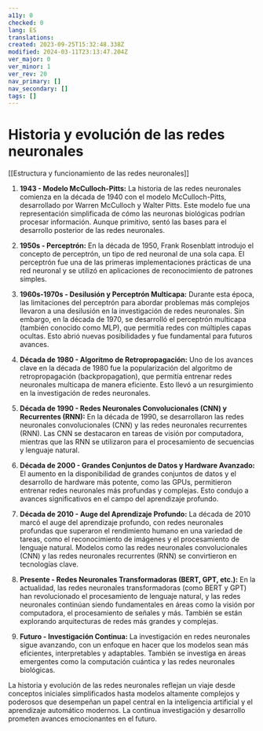 ```yaml
---
a11y: 0
checked: 0
lang: ES
translations: 
created: 2023-09-25T15:32:48.338Z
modified: 2024-03-11T23:13:47.204Z
ver_major: 0
ver_minor: 1
ver_rev: 20
nav_primary: []
nav_secondary: []
tags: []
---
```

# Historia y evolución de las redes neuronales

[[Estructura y funcionamiento de las  redes neuronales]]

1. **1943 - Modelo McCulloch-Pitts:** La historia de las redes neuronales comienza en la década de 1940 con el modelo McCulloch-Pitts, desarrollado por Warren McCulloch y Walter Pitts. Este modelo fue una representación simplificada de cómo las neuronas biológicas podrían procesar información. Aunque primitivo, sentó las bases para el desarrollo posterior de las redes neuronales.
    
2. **1950s - Perceptrón:** En la década de 1950, Frank Rosenblatt introdujo el concepto de perceptrón, un tipo de red neuronal de una sola capa. El perceptrón fue una de las primeras implementaciones prácticas de una red neuronal y se utilizó en aplicaciones de reconocimiento de patrones simples.
    
3. **1960s-1970s - Desilusión y Perceptrón Multicapa:** Durante esta época, las limitaciones del perceptrón para abordar problemas más complejos llevaron a una desilusión en la investigación de redes neuronales. Sin embargo, en la década de 1970, se desarrolló el perceptrón multicapa (también conocido como MLP), que permitía redes con múltiples capas ocultas. Esto abrió nuevas posibilidades y fue fundamental para futuros avances.
    
4. **Década de 1980 - Algoritmo de Retropropagación:** Uno de los avances clave en la década de 1980 fue la popularización del algoritmo de retropropagación (backpropagation), que permitía entrenar redes neuronales multicapa de manera eficiente. Esto llevó a un resurgimiento en la investigación de redes neuronales.
    
5. **Década de 1990 - Redes Neuronales Convolucionales (CNN) y Recurrentes (RNN):** En la década de 1990, se desarrollaron las redes neuronales convolucionales (CNN) y las redes neuronales recurrentes (RNN). Las CNN se destacaron en tareas de visión por computadora, mientras que las RNN se utilizaron para el procesamiento de secuencias y lenguaje natural.
    
6. **Década de 2000 - Grandes Conjuntos de Datos y Hardware Avanzado:** El aumento en la disponibilidad de grandes conjuntos de datos y el desarrollo de hardware más potente, como las GPUs, permitieron entrenar redes neuronales más profundas y complejas. Esto condujo a avances significativos en el campo del aprendizaje profundo.
    
7. **Década de 2010 - Auge del Aprendizaje Profundo:** La década de 2010 marcó el auge del aprendizaje profundo, con redes neuronales profundas que superaron el rendimiento humano en una variedad de tareas, como el reconocimiento de imágenes y el procesamiento de lenguaje natural. Modelos como las redes neuronales convolucionales (CNN) y las redes neuronales recurrentes (RNN) se convirtieron en tecnologías clave.
    
8. **Presente - Redes Neuronales Transformadoras (BERT, GPT, etc.):** En la actualidad, las redes neuronales transformadoras (como BERT y GPT) han revolucionado el procesamiento de lenguaje natural, y las redes neuronales continúan siendo fundamentales en áreas como la visión por computadora, el procesamiento de señales y más. También se están explorando arquitecturas de redes más grandes y complejas.
    
9. **Futuro - Investigación Continua:** La investigación en redes neuronales sigue avanzando, con un enfoque en hacer que los modelos sean más eficientes, interpretables y adaptables. También se investiga en áreas emergentes como la computación cuántica y las redes neuronales biológicas.
    
La historia y evolución de las redes neuronales reflejan un viaje desde conceptos iniciales simplificados hasta modelos altamente complejos y poderosos que desempeñan un papel central en la inteligencia artificial y el aprendizaje automático modernos. La continua investigación y desarrollo prometen avances emocionantes en el futuro.